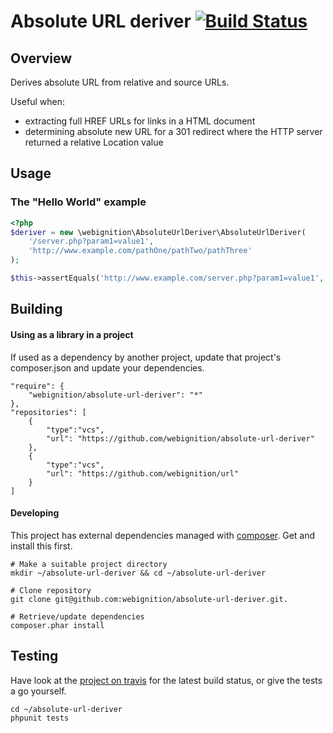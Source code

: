 Absolute URL deriver [![Build Status](https://secure.travis-ci.org/webignition/absolute-url-deriver.png?branch=master)](http://travis-ci.org/webignition/absolute-url-deriver)
====================

Overview
---------

Derives absolute URL from relative and source URLs.

Useful when:

- extracting full HREF URLs for links in a HTML document
- determining absolute new URL for a 301 redirect where the HTTP server returned a relative Location value

Usage
-----

### The "Hello World" example

```php
<?php
$deriver = new \webignition\AbsoluteUrlDeriver\AbsoluteUrlDeriver(
    '/server.php?param1=value1',
    'http://www.example.com/pathOne/pathTwo/pathThree'
);

$this->assertEquals('http://www.example.com/server.php?param1=value1', $deriver->getAbsoluteUrl());
```

Building
--------

#### Using as a library in a project

If used as a dependency by another project, update that project's composer.json
and update your dependencies.

    "require": {
        "webignition/absolute-url-deriver": "*"      
    },
    "repositories": [
        {
            "type":"vcs",
            "url": "https://github.com/webignition/absolute-url-deriver"
        },
        {
            "type":"vcs",
            "url": "https://github.com/webignition/url"
        }
    ]

#### Developing

This project has external dependencies managed with [composer][3]. Get and install this first.

    # Make a suitable project directory
    mkdir ~/absolute-url-deriver && cd ~/absolute-url-deriver

    # Clone repository
    git clone git@github.com:webignition/absolute-url-deriver.git.

    # Retrieve/update dependencies
    composer.phar install

Testing
-------

Have look at the [project on travis][4] for the latest build status, or give the tests
a go yourself.

    cd ~/absolute-url-deriver
    phpunit tests


[3]: http://getcomposer.org
[4]: http://travis-ci.org/webignition/absolute-url-deriver/builds